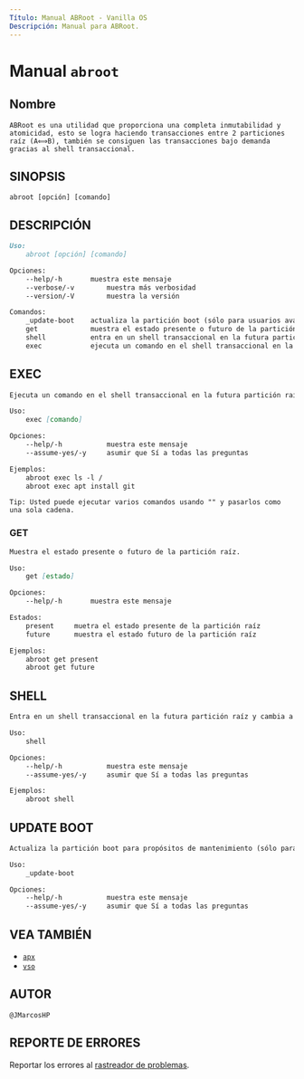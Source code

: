 ```yaml
---
Título: Manual ABRoot - Vanilla OS
Descripción: Manual para ABRoot.
---
```


# Manual `abroot`

## Nombre

```text
ABRoot es una utilidad que proporciona una completa inmutabilidad y atomicidad, esto se logra haciendo transacciones entre 2 particiones raíz (A⟺B), también se consiguen las transacciones bajo demanda gracias al shell transaccional.
```

## SINOPSIS

```text
abroot [opción] [comando]
```

## DESCRIPCIÓN

```markdown
Uso:
    abroot [opción] [comando]

Opciones:
    --help/-h       muestra este mensaje
    --verbose/-v        muestra más verbosidad
    --version/-V        muestra la versión

Comandos:
    _update-boot    actualiza la partición boot (sólo para usuarios avanzados)
    get             muestra el estado presente o futuro de la partición raíz
    shell           entra en un shell transaccional en la futura partición raíz y cambia a esa partición en el siguiente reinicio
    exec            ejecuta un comando en el shell transaccional en la futura partición raíz y cambia a esa partición en el siguiente reinicio
```

## EXEC

```markdown
Ejecuta un comando en el shell transaccional en la futura partición raíz y cambia a esa partición en el siguiente reinicio.

Uso:
    exec [comando]

Opciones:
    --help/-h           muestra este mensaje
    --assume-yes/-y     asumir que Sí a todas las preguntas

Ejemplos:
    abroot exec ls -l /
    abroot exec apt install git 
```

```text
Tip: Usted puede ejecutar varios comandos usando "" y pasarlos como una sola cadena.
```

### GET

```markdown
Muestra el estado presente o futuro de la partición raíz.

Uso:
    get [estado]

Opciones:
    --help/-h       muestra este mensaje

Estados:
    present     muetra el estado presente de la partición raíz
    future      muestra el estado futuro de la partición raíz

Ejemplos:
    abroot get present
    abroot get future
```

## SHELL

```markdown
Entra en un shell transaccional en la futura partición raíz y cambia a esa partición en el siguiente reinicio.

Uso:
    shell

Opciones:
    --help/-h           muestra este mensaje
    --assume-yes/-y     asumir que Sí a todas las preguntas

Ejemplos:
    abroot shell
```

## UPDATE BOOT

```markdown
Actualiza la partición boot para propósitos de mantenimiento (sólo para usuarios avanzados).

Uso:
    _update-boot

Opciones:
    --help/-h           muestra este mensaje
    --assume-yes/-y     asumir que Sí a todas las preguntas
```

## VEA TAMBIÉN

- [`apx`](/apx/)
- [`vso`](/vso)

## AUTOR

```text
@JMarcosHP
```

## REPORTE DE ERRORES

Reportar los errores al [rastreador de problemas](https://github.com/Vanilla-OS/ABRoot/issues).
